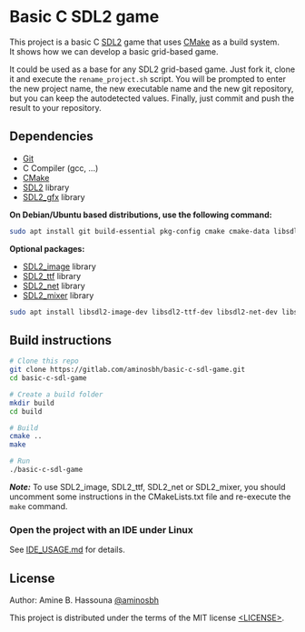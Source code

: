 # Basic C SDL2 game

This project is a basic C [SDL2][SDL] game that uses [CMake][] as a build system.<br>
It shows how we can develop a basic grid-based game.


It could be used as a base for any SDL2 grid-based game. Just fork it, clone it
and execute the `rename_project.sh` script. You will be prompted to enter the
new project name, the new executable name and the new git repository, but you
can keep the autodetected values. Finally, just commit and push the result to
your repository.

## Dependencies

- [Git][]
- C Compiler (gcc, ...)
- [CMake][]
- [SDL2][SDL] library
- [SDL2_gfx][] library

**On Debian/Ubuntu based distributions, use the following command:**

```sh
sudo apt install git build-essential pkg-config cmake cmake-data libsdl2-dev libsdl2-gfx-dev
```

**Optional packages:**

- [SDL2_image][] library
- [SDL2_ttf][] library
- [SDL2_net][] library
- [SDL2_mixer][] library

```sh
sudo apt install libsdl2-image-dev libsdl2-ttf-dev libsdl2-net-dev libsdl2-mixer-dev
```

## Build instructions

```sh
# Clone this repo
git clone https://gitlab.com/aminosbh/basic-c-sdl-game.git
cd basic-c-sdl-game

# Create a build folder
mkdir build
cd build

# Build
cmake ..
make

# Run
./basic-c-sdl-game
```

***Note:*** To use SDL2_image, SDL2_ttf, SDL2_net or SDL2_mixer, you should
uncomment some instructions in the CMakeLists.txt file and re-execute the
`make` command.

### Open the project with an IDE under Linux

See [IDE_USAGE.md](IDE_USAGE.md) for details.

## License

Author: Amine B. Hassouna [@aminosbh](https://gitlab.com/aminosbh)

This project is distributed under the terms of the MIT license
[&lt;LICENSE&gt;](LICENSE).



[SDL]: https://www.libsdl.org
[CMake]: https://cmake.org
[Git]: https://git-scm.com
[SDL2_image]: https://www.libsdl.org/projects/SDL_image
[SDL2_ttf]: https://www.libsdl.org/projects/SDL_ttf
[SDL2_net]: https://www.libsdl.org/projects/SDL_net
[SDL2_mixer]: https://www.libsdl.org/projects/SDL_mixer
[SDL2_gfx]: http://www.ferzkopp.net/wordpress/2016/01/02/sdl_gfx-sdl2_gfx

